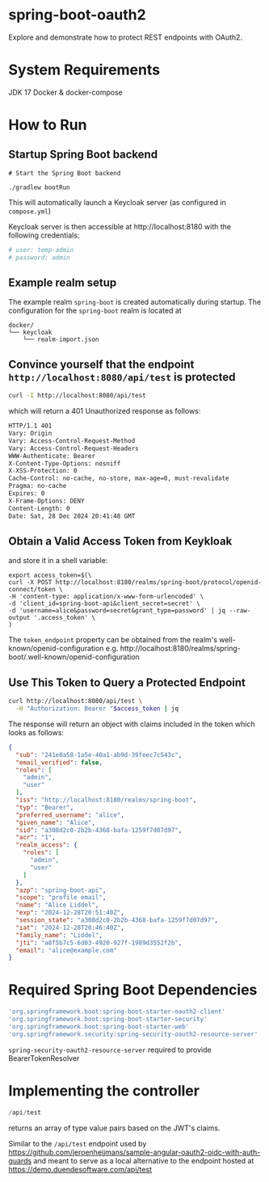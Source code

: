 # spring-boot-oauth2

Explore and demonstrate how to protect REST endpoints with OAuth2.

# System Requirements

JDK 17
Docker & docker-compose


# How to Run

## Startup Spring Boot backend

```shell
# Start the Spring Boot backend

./gradlew bootRun
```

This will automatically launch a Keycloak server (as configured in `compose.yml`)

Keycloak server is then accessible at http://localhost:8180 with the following credentials:

```bash
# user: temp-admin
# password: admin
```

## Example realm setup

The example realm `spring-boot` is created automatically during startup. The configuration for the `spring-boot` realm is located at 

```tree
docker/
└── keycloak
    └── realm-import.json
```

## Convince yourself that the endpoint `http://localhost:8080/api/test` is protected

```bash
curl -I http://localhost:8080/api/test
```
which will return a 401 Unauthorized response as follows:

```bash
HTTP/1.1 401
Vary: Origin
Vary: Access-Control-Request-Method
Vary: Access-Control-Request-Headers
WWW-Authenticate: Bearer
X-Content-Type-Options: nosniff
X-XSS-Protection: 0
Cache-Control: no-cache, no-store, max-age=0, must-revalidate
Pragma: no-cache
Expires: 0
X-Frame-Options: DENY
Content-Length: 0
Date: Sat, 28 Dec 2024 20:41:48 GMT
```


## Obtain a Valid Access Token from Keykloak

and store it in a shell variable:

```shell
export access_token=$(\
curl -X POST http://localhost:8180/realms/spring-boot/protocol/openid-connect/token \
-H 'content-type: application/x-www-form-urlencoded' \
-d 'client_id=spring-boot-api&client_secret=secret' \
-d 'username=alice&password=secret&grant_type=password' | jq --raw-output '.access_token' \
)
```
The `token_endpoint` property can be obtained from the realm's well-known/openid-configuration e.g.
http://localhost:8180/realms/spring-boot/.well-known/openid-configuration

## Use This Token to Query a Protected Endpoint

```bash
curl http://localhost:8080/api/test \
  -H "Authorization: Bearer "$access_token | jq
```

The response will return an object with claims included in the token which looks as follows:

```json
{
  "sub": "241e0a58-1a5e-40a1-ab9d-39feec7c543c",
  "email_verified": false,
  "roles": [
    "admin",
    "user"
  ],
  "iss": "http://localhost:8180/realms/spring-boot",
  "typ": "Bearer",
  "preferred_username": "alice",
  "given_name": "Alice",
  "sid": "a308d2c0-2b2b-4368-bafa-1259f7d07d97",
  "acr": "1",
  "realm_access": {
    "roles": [
      "admin",
      "user"
    ]
  },
  "azp": "spring-boot-api",
  "scope": "profile email",
  "name": "Alice Liddel",
  "exp": "2024-12-28T20:51:40Z",
  "session_state": "a308d2c0-2b2b-4368-bafa-1259f7d07d97",
  "iat": "2024-12-28T20:46:40Z",
  "family_name": "Liddel",
  "jti": "a8f5b7c5-6d03-4920-927f-1989d3552f2b",
  "email": "alice@example.com"
}
```

# Required Spring Boot Dependencies

```groovy
'org.springframework.boot:spring-boot-starter-oauth2-client'
'org.springframework.boot:spring-boot-starter-security'
'org.springframework.boot:spring-boot-starter-web'
'org.springframework.security:spring-security-oauth2-resource-server'
```

`spring-security-oauth2-resource-server` required to provide BearerTokenResolver

# Implementing the controller

```groovy
/api/test
```

returns an array of type value pairs based on the JWT's claims.

Similar to the `/api/test` endpoint used by
https://github.com/jeroenheijmans/sample-angular-oauth2-oidc-with-auth-guards
and meant to serve as a local alternative to the endpoint hosted at
https://demo.duendesoftware.com/api/test
